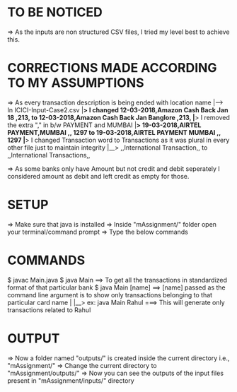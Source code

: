 TO BE NOTICED
=============
=> As the inputs are non structured CSV files, I tried my level best to achieve this.

CORRECTIONS MADE ACCORDING TO MY ASSUMPTIONS
============================================
=> As every transaction description is being ended with location name
   |--> In ICICI-Input-Case2.csv
   |__> I changed 12-03-2018,Amazon Cash Back Jan 18            ,213,  to 12-03-2018,Amazon Cash Back Jan Banglore            ,213,
   |__> I removed the extra "," in b/w PAYMENT and MUMBAI 
   |__> 19-03-2018,AIRTEL PAYMENT,MUMBAI              ,, 1297 to 19-03-2018,AIRTEL PAYMENT MUMBAI              ,, 1297
   |__> I changed Transaction word to Transactions as it was plural in every other file just to maintain integrity
   |__> ,,International Transaction,, to ,,International Transactions,,

=> As some banks only have Amount but not credit and debit seperately I considered amount as debit and left credit as empty for those. 

SETUP
=====
=> Make sure that java is installed
=> Inside "mAssignment/" folder open your terminal/command prompt
=> Type the below commands

COMMANDS
========
$ javac Main.java
$ java Main         ==> To get all the transactions in standardized format of that particular bank
$ java Main [name]  ==> [name] passed as the command line argument is to show only transactions belonging to that particular card name
  |
  |__> ex: java Main Rahul ===> This will generate only transactions related to Rahul
  
OUTPUT
======
=> Now a folder named "outputs/" is created inside the current directory i.e., "mAssignment/"
=> Change the current directory to "mAssignment/outputs/"
=> Now you can see the outputs of the input files present in "mAssignment/inputs/" directory